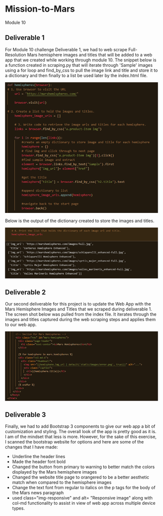 # Mission-to-Mars
Module 10
## Deliverable 1
 For Module 10 challenge Deliverable 1, we had to web scrape Full-Resolution Mars hemisphere images and titles that will be added to a web app that we created while working through module 10.  The snippet below is a function created in scraping.py that will iterate through 'Sample' images using a for loop and find_by_css to pull the image link and title and store it to a dictionary and then finally to a list be used later by the index.html file.
 
 ![WebScraping](Resources/WebScraping.PNG)
 
 Below is the output of the dictionary created to store the images and titles.
 
 ![title_image](Resources/title_image.PNG)
  
## Deliverable 2
 Our second deliverable for this project is to update the Web App with the Mars Hemisphere Images and Titles that we scraped during deliverable 1.  The screen shot below was pulled from the index file. It iterates through the images and titles captured during the web scraping steps and applies them to our web app.
 
 ![Index_html_mars_hemi](Resources/Index_html_mars_hemi.PNG)
  
## Deliverable 3

 Finally, we had to add Bootstrap 3 components to give our web app a bit of customization and styling.  The overall look of the app is pretty good as it is.  I am of the mindset that less is more.  However, for the sake of this exercise, I scanned the bootstrap website for options and here are some of the changes that I have made:
 * Underline the header lines
 * Made the header font bold
 * Changed the button from primary to warning to better match the colors displayed by the Mars hemisphere images
 * Changed the website title page to orangered to be a better aesthetic match when compared to the hemisphere images
 * Change the text font from regular to italics on the p tags for the body of the Mars news paragraph
 * used class="img-responsive" and alt= "Responsive image" along with col-md functionality to assist in view of web app across multiple device types.
